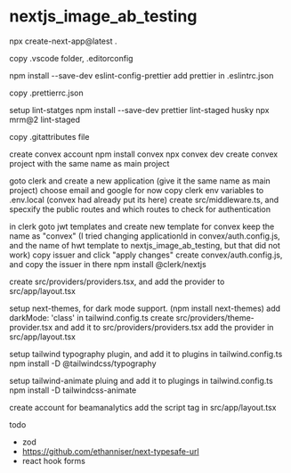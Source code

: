 # nextjs_image_ab_testing

npx create-next-app@latest .

copy .vscode folder, .editorconfig

npm install --save-dev eslint-config-prettier
add prettier in .eslintrc.json

copy .prettierrc.json

setup lint-statges
npm install --save-dev prettier lint-staged husky
npx mrm@2 lint-staged

copy .gitattributes file

create convex account
npm install convex
npx convex dev
create convex project with the same name as main project

goto clerk and create a new application (give it the same name as main project)
choose email and google for now
copy clerk env variables to .env.local (convex had already put its here)
create src/middleware.ts, and specxify the public routes and which routes to check for authentication

in clerk goto jwt templates and create new template for convex
keep the name as "convex" (I tried changing applicationId in convex/auth.config.js, and the name of hwt template to nextjs_image_ab_testing, but that did not work)
copy issuer and click "apply changes"
create convex/auth.config.js, and copy the issuer in there
npm install @clerk/nextjs

create src/providers/providers.tsx, and add the provider to src/app/layout.tsx

setup next-themes, for dark mode support. (npm install next-themes)
add darkMode: 'class' in tailwind.config.ts
create src/providers/theme-provider.tsx and add it to src/providers/providers.tsx
add the provider in src/app/layout.tsx

setup tailwind typography plugin, and add it to plugins in tailwind.config.ts
npm install -D @tailwindcss/typography

setup tailwind-animate pluing and add it to plugings in tailwind.config.ts
npm install -D tailwindcss-animate

create account for beamanalytics
add the script tag in src/app/layout.tsx

todo

-   zod
-   https://github.com/ethanniser/next-typesafe-url
-   react hook forms
